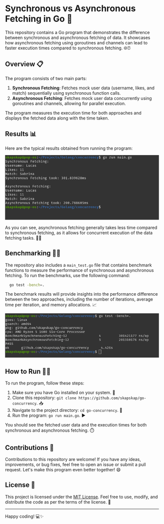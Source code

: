 # Synchronous vs Asynchronous Fetching in Go 🚀

This repository contains a Go program that demonstrates the difference between synchronous and asynchronous fetching of data. It showcases how asynchronous fetching using goroutines and channels can lead to faster execution times compared to synchronous fetching. 🌐⏰

## Overview 📋

The program consists of two main parts:

1. **Synchronous Fetching**: Fetches mock user data (username, likes, and match) sequentially using synchronous function calls.
2. **Asynchronous Fetching**: Fetches mock user data concurrently using goroutines and channels, allowing for parallel execution.

The program measures the execution time for both approaches and displays the fetched data along with the time taken.

## Results 📊

Here are the typical results obtained from running the program:

![Synchronous vs Asynchronous Results](/assets/sync_async_results.png)

As you can see, asynchronous fetching generally takes less time compared to synchronous fetching, as it allows for concurrent execution of the data fetching tasks. 🚀💨

## Benchmarking 🏋️‍♂️

The repository also includes a `main_test.go` file that contains benchmark functions to measure the performance of synchronous and asynchronous fetching. To run the benchmarks, use the following command:

```bash
  go test -bench=.
```

The benchmark results will provide insights into the performance difference between the two approaches, including the number of iterations, average time per iteration, and memory allocations. 📈

![Benchmark Results](/assets/benchmark_results.png)

## How to Run 🏃‍♂️

To run the program, follow these steps:

1. Make sure you have Go installed on your system. 🐹
2. Clone this repository: `git clone https://github.com/skapskap/go-concurrency`. 📥
3. Navigate to the project directory: `cd go-concurrency`. 📂
4. Run the program: `go run main.go`. ▶️

You should see the fetched user data and the execution times for both synchronous and asynchronous fetching. ⏱️

## Contributions 🤝

Contributions to this repository are welcome! If you have any ideas, improvements, or bug fixes, feel free to open an issue or submit a pull request. Let's make this program even better together! 😄

## License 📄

This project is licensed under the [MIT License](LICENSE). Feel free to use, modify, and distribute the code as per the terms of the license. 📜

---

Happy coding! 💻✨
